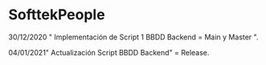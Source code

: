 # SofttekPeople

30/12/2020 " Implementación de Script 1 BBDD  Backend = Main y Master  ".

04/01/2021" Actualización Script BBDD Backend" = Release.

